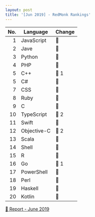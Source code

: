 ```yaml
---
layout: post
title: '[Jun 2019] - RedMonk Rankings'
---
```



| No.  | Language    | Change                          |
| ---: | ----------- | --------------------------------|
| 1    | JavaScript  |:diamond_shape_with_a_dot_inside:|
| 2    | Jave        |:diamond_shape_with_a_dot_inside:|
| 3    | Python      |:diamond_shape_with_a_dot_inside:|
| 4    | PHP         |:diamond_shape_with_a_dot_inside:|
| 5    | C++         |:small_red_triangle:            1|
| 5    | C#          |:diamond_shape_with_a_dot_inside:|
| 7    | CSS         |:diamond_shape_with_a_dot_inside:|
| 8    | Ruby        |:diamond_shape_with_a_dot_inside:|
| 9    | C           |:diamond_shape_with_a_dot_inside:|
| 10   | TypeScript  |:small_red_triangle:            2|
| 11   | Swift       |:diamond_shape_with_a_dot_inside:|
| 12   | Objective-C |:small_red_triangle_down:       2|
| 13   | Scala       |:diamond_shape_with_a_dot_inside:|
| 14   | Shell       |:diamond_shape_with_a_dot_inside:|
| 15   | R           |:diamond_shape_with_a_dot_inside:|
| 16   | Go          |:small_red_triangle_down:       1|
| 17   | PowerShell  |:diamond_shape_with_a_dot_inside:|
| 18   | Perl        |:diamond_shape_with_a_dot_inside:|
| 19   | Haskell     |:diamond_shape_with_a_dot_inside:|
| 20   | Kotlin      |:diamond_shape_with_a_dot_inside:|


[:link: Report - June 2019 ](https://redmonk.com/sogrady/2019/07/18/language-rankings-6-19)